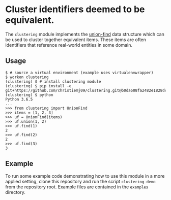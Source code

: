 # Cluster identifiers deemed to be equivalent.

The `clustering` module implements the [union-find](https://en.wikipedia.org/wiki/Disjoint-set_data_structure) data structure
which can be used to cluster together equivalent items. These items are often identifiers that reference real-world
entities in some domain.

## Usage

```
$ # source a virtual environment (example uses virtualenvwrapper)
$ workon clustering
(clustering) $ # install clustering module
(clustering) $ pip install -e git+https://github.com/christiemj09/clustering.git@b0da608fa2482e1828dcfa09ce7cff6362b751e4#egg=clustering
(clustering) $ python
Python 3.6.5
...
>>> from clustering import UnionFind
>>> items = [1, 2, 3]
>>> uf = UnionFind(items)
>>> uf.union(1, 2)
>>> uf.find(1)
2
>>> uf.find(2)
2
>>> uf.find(3)
3
```

## Example

To run some example code demonstrating how to use this module in a more applied setting, clone this repository and run the script `clustering-demo`
from the repository root. Example files are contained in the `examples` directory.
